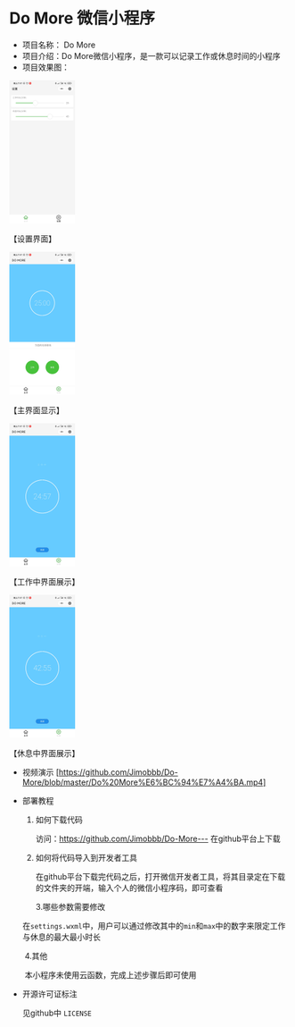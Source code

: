 # Do More 微信小程序

- 项目名称： Do More
- 项目介绍：Do More微信小程序，是一款可以记录工作或休息时间的小程序
- 项目效果图：

<img src="https://github.com/Jimobbb/Do-More/blob/master/imageShow/%E8%AE%BE%E7%BD%AE.jpg" alt="image-20200911202650867" style="zoom:25%;" />

【设置界面】

<img src="https://github.com/Jimobbb/Do-More/blob/master/imageShow/%E4%B8%BB%E9%A1%B5.jpg" alt="image-20200911202837455" style="zoom:25%;" />

【主界面显示】

<img src="https://github.com/Jimobbb/Do-More/blob/master/imageShow/%E5%B7%A5%E4%BD%9C.jpg" alt="image-20200911202734577" style="zoom:25%;" />

【工作中界面展示】

<img src="https://github.com/Jimobbb/Do-More/blob/master/imageShow/%E4%BC%91%E6%81%AF.jpg" alt="image-20200911202755472" style="zoom:25%;" />

【休息中界面展示】

- 视频演示
[https://github.com/Jimobbb/Do-More/blob/master/Do%20More%E6%BC%94%E7%A4%BA.mp4]




- 部署教程

  1. 如何下载代码

     访问：https://github.com/Jimobbb/Do-More--- 在github平台上下载

  2. 如何将代码导入到开发者工具

     在github平台下载完代码之后，打开微信开发者工具，将其目录定在下载的文件夹的开端，输入个人的微信小程序码，即可查看

     3.哪些参数需要修改

  ​		在`settings.wxml`中，用户可以通过修改其中的`min`和`max`中的数字来限定工作与休息的最大最小时长

  ​	4.其他

  ​		本小程序未使用云函数，完成上述步骤后即可使用

   

- 开源许可证标注

  见github中 `LICENSE`
